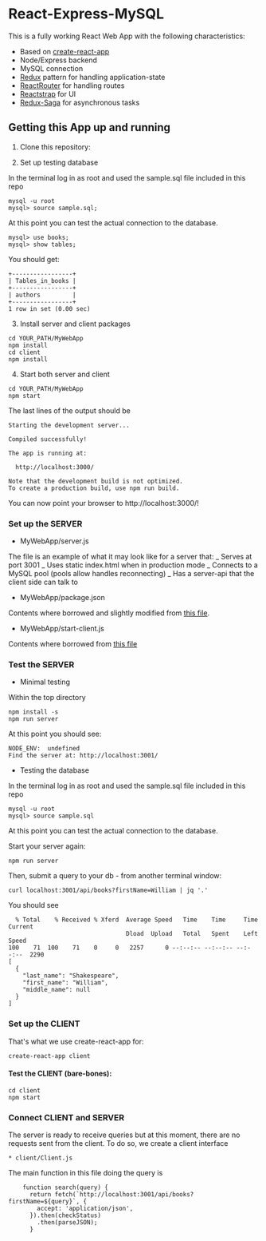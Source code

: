 # React-Express-MySQL

This is a fully working React Web App with the following characteristics:

* Based on [create-react-app](https://github.com/facebookincubator/create-react-app)
* Node/Express backend
* MySQL connection
* [Redux](https://redux.js.org) pattern for handling application-state
* [ReactRouter](https://github.com/ReactTraining/react-router) for handling routes
* [Reactstrap](https://reactstrap.github.io) for UI
* [Redux-Saga](https://github.com/redux-saga/redux-saga) for asynchronous tasks

## Getting this App up and running

1. Clone this repository:

2. Set up testing database

In the terminal log in as root and used the sample.sql file included in this repo

```
mysql -u root
mysql> source sample.sql;
```

At this point you can test the actual connection to the database.

```
mysql> use books;
mysql> show tables;
```

You should get:

```
+-----------------+
| Tables_in_books |
+-----------------+
| authors         |
+-----------------+
1 row in set (0.00 sec)
```

3. Install server and client packages

```
cd YOUR_PATH/MyWebApp
npm install
cd client
npm install
```

4. Start both server and client

```
cd YOUR_PATH/MyWebApp
npm start
```

The last lines of the output should be

```
Starting the development server...

Compiled successfully!

The app is running at:

  http://localhost:3000/

Note that the development build is not optimized.
To create a production build, use npm run build.
```

You can now point your browser to http://localhost:3000/!

### Set up the SERVER

* MyWebApp/server.js

The file is an example of what it may look like for a server that:
_ Serves at port 3001
_ Uses static index.html when in production mode
_ Connects to a MySQL pool (pools allow handles reconnecting)
_ Has a server-api that the client side can talk to

* MyWebApp/package.json

Contents where borrowed and slightly modified from [this file](https://github.com/fullstackreact/food-lookup-demo/blob/master/package.json).

* MyWebApp/start-client.js

Contents where borrowed from [this file](https://github.com/fullstackreact/food-lookup-demo/blob/master/start-client.js)

### Test the SERVER

* Minimal testing

Within the top directory

```
npm install -s
npm run server
```

At this point you should see:

```
NODE_ENV:  undefined
Find the server at: http://localhost:3001/
```

* Testing the database

In the terminal log in as root and used the sample.sql file included in this repo

```
mysql -u root
mysql> source sample.sql
```

At this point you can test the actual connection to the database.

Start your server again:

```
npm run server
```

Then, submit a query to your db - from another terminal window:

```
curl localhost:3001/api/books?firstName=William | jq '.'
```

You should see

```
  % Total    % Received % Xferd  Average Speed   Time    Time     Time  Current
                                 Dload  Upload   Total   Spent    Left  Speed
100    71  100    71    0     0   2257      0 --:--:-- --:--:-- --:--:--  2290
[
  {
    "last_name": "Shakespeare",
    "first_name": "William",
    "middle_name": null
  }
]
```

### Set up the CLIENT

That's what we use create-react-app for:

```
create-react-app client
```

#### Test the CLIENT (bare-bones):

```
cd client
npm start
```

### Connect CLIENT and SERVER

The server is ready to receive queries but at this moment, there are no requests sent from the client.
To do so, we create a client interface

    * client/Client.js

The main function in this file doing the query is

```
    function search(query) {
      return fetch(`http://localhost:3001/api/books?firstName=${query}`, {
        accept: 'application/json',
      }).then(checkStatus)
        .then(parseJSON);
      }
```
